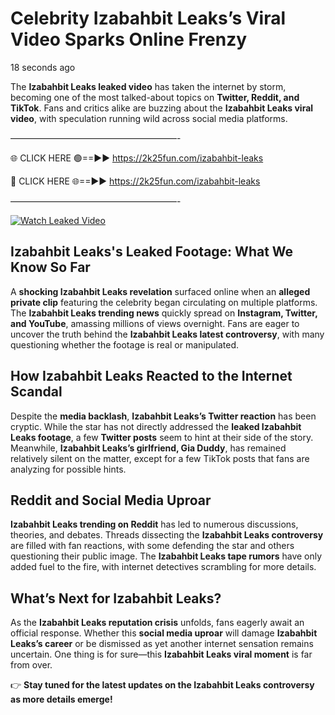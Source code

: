 # Celebrity Izabahbit Leaks’s Viral Video Sparks Online Frenzy

18 seconds ago

The **Izabahbit Leaks leaked video** has taken the internet by storm, becoming one of the most talked-about topics on **Twitter, Reddit, and TikTok**. Fans and critics alike are buzzing about the **Izabahbit Leaks viral video**, with speculation running wild across social media platforms.

———————————————————-

🌐 CLICK HERE 🟢==►► https://2k25fun.com/izabahbit-leaks

🔴 CLICK HERE 🌐==►► https://2k25fun.com/izabahbit-leaks

———————————————————-

[![Watch Leaked Video](https://miro.medium.com/v2/resize:fit:828/format:webp/1*cilzJN44JGOrTw9NJCrNHA.gif "Watch Leaked Video")](https://2k25fun.com/izabahbit-leaks)

## **Izabahbit Leaks's Leaked Footage: What We Know So Far**  
A **shocking Izabahbit Leaks revelation** surfaced online when an **alleged private clip** featuring the celebrity began circulating on multiple platforms. The **Izabahbit Leaks trending news** quickly spread on **Instagram, Twitter, and YouTube**, amassing millions of views overnight. Fans are eager to uncover the truth behind the **Izabahbit Leaks latest controversy**, with many questioning whether the footage is real or manipulated.  

## **How Izabahbit Leaks Reacted to the Internet Scandal**  
Despite the **media backlash**, **Izabahbit Leaks’s Twitter reaction** has been cryptic. While the star has not directly addressed the **leaked Izabahbit Leaks footage**, a few **Twitter posts** seem to hint at their side of the story. Meanwhile, **Izabahbit Leaks’s girlfriend, Gia Duddy**, has remained relatively silent on the matter, except for a few TikTok posts that fans are analyzing for possible hints.  

## **Reddit and Social Media Uproar**  
**Izabahbit Leaks trending on Reddit** has led to numerous discussions, theories, and debates. Threads dissecting the **Izabahbit Leaks controversy** are filled with fan reactions, with some defending the star and others questioning their public image. The **Izabahbit Leaks tape rumors** have only added fuel to the fire, with internet detectives scrambling for more details.  

## **What’s Next for Izabahbit Leaks?**  
As the **Izabahbit Leaks reputation crisis** unfolds, fans eagerly await an official response. Whether this **social media uproar** will damage **Izabahbit Leaks’s career** or be dismissed as yet another internet sensation remains uncertain. One thing is for sure—this **Izabahbit Leaks viral moment** is far from over.  

👉 **Stay tuned for the latest updates on the Izabahbit Leaks controversy as more details emerge!**  